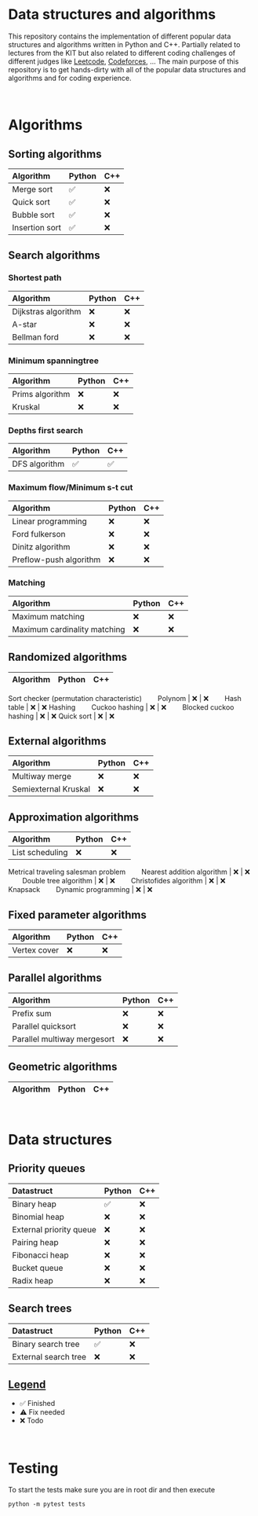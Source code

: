 # Data structures and algorithms
This repository contains the implementation of different popular data structures and algorithms written in Python and C++. Partially related to lectures from the KIT but also related to different coding challenges of different judges like [Leetcode](https://leetcode.com/), [Codeforces](https://codeforces.com/), ... The main purpose of this repository is to get hands-dirty with all of the popular data structures and algorithms and for coding experience.

<br />

# Algorithms

## Sorting algorithms
Algorithm | Python | C++
:------------ | :-------------| :-------------
Merge sort | :white_check_mark: | :x:
Quick sort | :white_check_mark: | :x:
Bubble sort | :white_check_mark: | :x:
Insertion sort | :white_check_mark: | :x:

## Search algorithms
### Shortest path
Algorithm | Python | C++
:------------ | :-------------| :-------------
Dijkstras algorithm | :x: | :x:
A-star | :x: | :x:
Bellman ford | :x: | :x:
### Minimum spanningtree
Algorithm | Python | C++
:------------ | :-------------| :-------------
Prims algorithm | :x: | :x:
Kruskal | :x: | :x:
### Depths first search
Algorithm | Python | C++
:------------ | :-------------| :-------------
DFS algorithm | :white_check_mark: | :white_check_mark:
### Maximum flow/Minimum s-t cut
Algorithm | Python | C++
:------------ | :-------------| :-------------
Linear programming | :x: | :x:
Ford fulkerson | :x: | :x:
Dinitz algorithm | :x: | :x:
Preflow-push algorithm | :x: | :x:
### Matching
Algorithm | Python | C++
:------------ | :-------------| :-------------
Maximum matching | :x: | :x:
Maximum cardinality matching | :x: | :x:

## Randomized algorithms
Algorithm | Python | C++
:------------ | :-------------| :-------------
Sort checker (permutation characteristic)
&ensp;&thinsp;&ensp;&thinsp;&ensp;&thinsp;Polynom | :x: | :x:
&ensp;&thinsp;&ensp;&thinsp;&ensp;&thinsp;Hash table | :x: | :x:
Hashing
&ensp;&thinsp;&ensp;&thinsp;&ensp;&thinsp;Cuckoo hashing | :x: | :x:
&ensp;&thinsp;&ensp;&thinsp;&ensp;&thinsp;Blocked cuckoo hashing | :x: | :x:
Quick sort | :x: | :x:

## External algorithms
Algorithm | Python | C++
:------------ | :-------------| :-------------
Multiway merge | :x: | :x:
Semiexternal Kruskal | :x: | :x:

## Approximation algorithms
Algorithm | Python | C++
:------------ | :-------------| :-------------
List scheduling | :x: | :x:
Metrical traveling salesman problem
&ensp;&thinsp;&ensp;&thinsp;&ensp;&thinsp;Nearest addition algorithm | :x: | :x:
&ensp;&thinsp;&ensp;&thinsp;&ensp;&thinsp;Double tree algorithm | :x: | :x:
&ensp;&thinsp;&ensp;&thinsp;&ensp;&thinsp;Christofides algorithm | :x: | :x:
Knapsack
&ensp;&thinsp;&ensp;&thinsp;&ensp;&thinsp;Dynamic programming | :x: | :x:

## Fixed parameter algorithms
Algorithm | Python | C++
:------------ | :-------------| :-------------
Vertex cover | :x: | :x:

## Parallel algorithms
Algorithm | Python | C++
:------------ | :-------------| :-------------
Prefix sum | :x: | :x:
Parallel quicksort | :x: | :x:
Parallel multiway mergesort | :x: | :x:

## Geometric algorithms
Algorithm | Python | C++
:------------ | :-------------| :-------------

<br />

# Data structures

## Priority queues
Datastruct | Python | C++
:------------ | :-------------| :-------------
Binary heap | :white_check_mark: | :x:
Binomial heap | :x: | :x:
External priority queue | :x: | :x:
Pairing heap | :x: | :x:
Fibonacci heap | :x: | :x:
Bucket queue | :x: | :x:
Radix heap | :x: | :x:

## Search trees
Datastruct | Python | C++
:------------ | :-------------| :-------------
Binary search tree | :white_check_mark: | :x:
External search tree | :x: | :x:

## [Legend](https://gist.github.com/rxaviers/7360908)
- :white_check_mark: Finished
- :warning: Fix needed
- :x: Todo

</br>

# Testing
To start the tests make sure you are in root dir and then execute
```
python -m pytest tests
```
